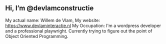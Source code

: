 <h2> Hi, I’m @devlamconstructie </h2>

My actual name: Willem de Vlam,
My website: <a href="www.devlaminteractie.nl" target="_blank" rel="details" alt="visit my website at www.devlaminteractie.nl" title="visit my website at www.devlaminteractie.nl" >https://www.devlaminteractie.nl</a> 
My Occupation: I'm a wordpress developer and a professional playwright. 
Currently trying to figure out the point of Object Oriented Programming. 

<h2></h2>


